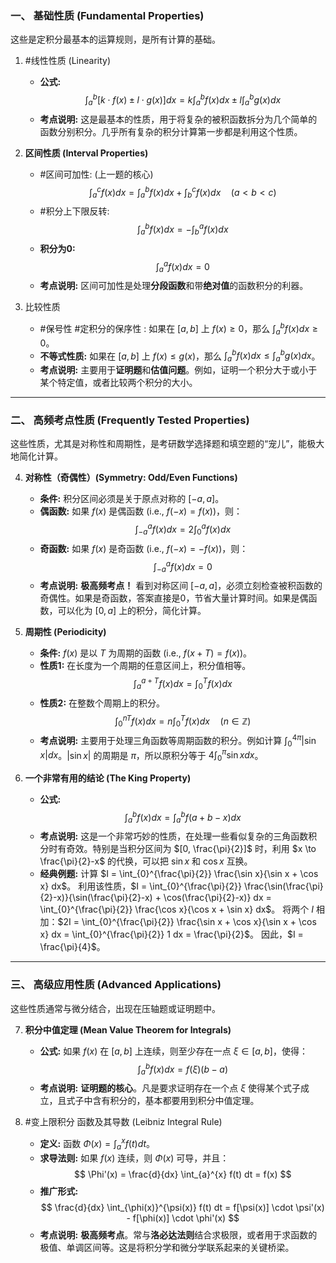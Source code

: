 ### 一、 基础性质 (Fundamental Properties)

这些是定积分最基本的运算规则，是所有计算的基础。

1.  #线性性质 (Linearity)
    *   **公式:**
        $$
        \int_{a}^{b} [k \cdot f(x) \pm l \cdot g(x)] dx = k \int_{a}^{b} f(x) dx \pm l \int_{a}^{b} g(x) dx
        $$
    *   **考点说明:** 这是最基本的性质，用于将复杂的被积函数拆分为几个简单的函数分别积分。几乎所有复杂的积分计算第一步都是利用这个性质。

2.  **区间性质 (Interval Properties)**
    *   #区间可加性: (上一题的核心)
        $$
        \int_{a}^{c} f(x) dx = \int_{a}^{b} f(x) dx + \int_{b}^{c} f(x) dx \quad (a < b < c)
        $$
    *   #积分上下限反转:
        $$
        \int_{a}^{b} f(x) dx = - \int_{b}^{a} f(x) dx
        $$
    *   **积分为0:**
        $$
        \int_{a}^{a} f(x) dx = 0
        $$
    *   **考点说明:** 区间可加性是处理**分段函数**和带**绝对值**的函数积分的利器。

3.  比较性质   
    *   #保号性 #定积分的保序性 : 如果在 $[a, b]$ 上 $f(x) \ge 0$，那么 $\int_{a}^{b} f(x) dx \ge 0$。
    *   **不等式性质:** 如果在 $[a, b]$ 上 $f(x) \le g(x)$，那么 $\int_{a}^{b} f(x) dx \le \int_{a}^{b} g(x) dx$。
    *   **考点说明:** 主要用于**证明题**和**估值问题**。例如，证明一个积分大于或小于某个特定值，或者比较两个积分的大小。

---

### 二、 高频考点性质 (Frequently Tested Properties)

这些性质，尤其是对称性和周期性，是考研数学选择题和填空题的“宠儿”，能极大地简化计算。

4.  **对称性（奇偶性）(Symmetry: Odd/Even Functions)**
    *   **条件:** 积分区间必须是关于原点对称的 $[-a, a]$。
    *   **偶函数:** 如果 $f(x)$ 是偶函数 (i.e., $f(-x) = f(x)$)，则：
        $$
        \int_{-a}^{a} f(x) dx = 2 \int_{0}^{a} f(x) dx
        $$
    *   **奇函数:** 如果 $f(x)$ 是奇函数 (i.e., $f(-x) = -f(x)$)，则：
        $$
        \int_{-a}^{a} f(x) dx = 0
        $$
    *   **考点说明:** **极高频考点！** 看到对称区间 $[-a, a]$，必须立刻检查被积函数的奇偶性。如果是奇函数，答案直接是0，节省大量计算时间。如果是偶函数，可以化为 $[0, a]$ 上的积分，简化计算。

5.  **周期性 (Periodicity)**
    *   **条件:** $f(x)$ 是以 $T$ 为周期的函数 (i.e., $f(x+T) = f(x)$)。
    *   **性质1:** 在长度为一个周期的任意区间上，积分值相等。
        $$
        \int_{a}^{a+T} f(x) dx = \int_{0}^{T} f(x) dx
        $$
    *   **性质2:** 在整数个周期上的积分。
        $$
        \int_{0}^{nT} f(x) dx = n \int_{0}^{T} f(x) dx \quad (n \in \mathbb{Z})
        $$
    *   **考点说明:** 主要用于处理三角函数等周期函数的积分。例如计算 $\int_{0}^{4\pi} |\sin x| dx$。$|\sin x|$ 的周期是 $\pi$，所以原积分等于 $4 \int_{0}^{\pi} \sin x dx$。

6.  **一个非常有用的结论 (The King Property)**
    *   **公式:**
        $$
        \int_{a}^{b} f(x) dx = \int_{a}^{b} f(a+b-x) dx
        $$
    *   **考点说明:** 这是一个非常巧妙的性质，在处理一些看似复杂的三角函数积分时有奇效。特别是当积分区间为 $[0, \frac{\pi}{2}]$ 时，利用 $x \to \frac{\pi}{2}-x$ 的代换，可以把 $\sin x$ 和 $\cos x$ 互换。
    *   **经典例题:** 计算 $I = \int_{0}^{\frac{\pi}{2}} \frac{\sin x}{\sin x + \cos x} dx$。
        利用该性质，$I = \int_{0}^{\frac{\pi}{2}} \frac{\sin(\frac{\pi}{2}-x)}{\sin(\frac{\pi}{2}-x) + \cos(\frac{\pi}{2}-x)} dx = \int_{0}^{\frac{\pi}{2}} \frac{\cos x}{\cos x + \sin x} dx$。
        将两个 $I$ 相加：$2I = \int_{0}^{\frac{\pi}{2}} \frac{\sin x + \cos x}{\sin x + \cos x} dx = \int_{0}^{\frac{\pi}{2}} 1 dx = \frac{\pi}{2}$。
        因此，$I = \frac{\pi}{4}$。

---

### 三、 高级应用性质 (Advanced Applications)

这些性质通常与微分结合，出现在压轴题或证明题中。

7.  **积分中值定理 (Mean Value Theorem for Integrals)**
    *   **公式:** 如果 $f(x)$ 在 $[a, b]$ 上连续，则至少存在一点 $\xi \in [a, b]$，使得：
        $$
        \int_{a}^{b} f(x) dx = f(\xi)(b-a)
        $$
    *   **考点说明:** **证明题的核心**。凡是要求证明存在一个点 $\xi$ 使得某个式子成立，且式子中含有积分的，基本都要用到积分中值定理。

8.  #变上限积分 函数及其导数 (Leibniz Integral Rule)
    *   **定义:** 函数 $\Phi(x) = \int_{a}^{x} f(t) dt$。
    *   **求导法则:** 如果 $f(x)$ 连续，则 $\Phi(x)$ 可导，并且：
        $$
        \Phi'(x) = \frac{d}{dx} \int_{a}^{x} f(t) dt = f(x)
        $$
    *   **推广形式:**
        $$
        \frac{d}{dx} \int_{\phi(x)}^{\psi(x)} f(t) dt = f[\psi(x)] \cdot \psi'(x) - f[\phi(x)] \cdot \phi'(x)
        $$
    *   **考点说明:** **极高频考点**。常与**洛必达法则**结合求极限，或者用于求函数的极值、单调区间等。这是将积分学和微分学联系起来的关键桥梁。
